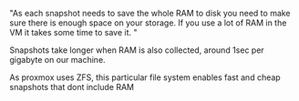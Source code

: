 "As each snapshot needs to save the whole RAM to disk you need to make sure there is enough space on your storage. If you use a lot of RAM in the VM it takes some time to save it. "

Snapshots take longer when RAM is also collected, around 1sec per gigabyte on our machine.

As proxmox uses ZFS, this particular file system enables fast and cheap snapshots that dont include RAM